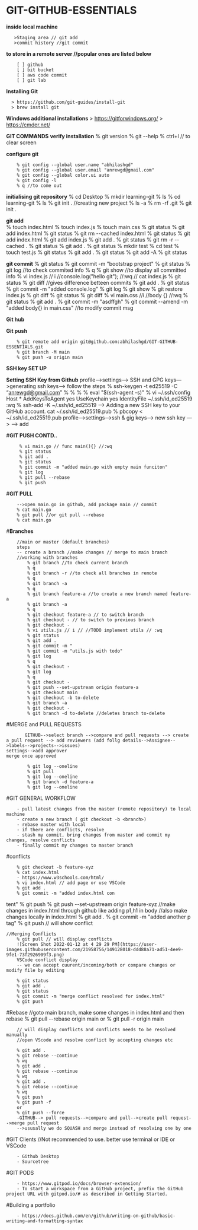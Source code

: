 # GIT-GITHUB-ESSENTIALS

   **inside local machine**
    
       >Staging area // git add
       >commit history //git commit
       
   **to store in a remote server //popular ones are listed below**
    
        [ ] github
        [ ] bit bucket
        [ ] aws code commit
        [ ] git lab
       
**Installing Git**
     
      > https://github.com/git-guides/install-git
      > brew install git
  
**Windows additional installations**
        > https://gitforwindows.org/
        > https://cmder.net/
        
**GIT COMMANDS**
        **verify installation**
        % git version
        % git --help
        % ctrl+l // to clear screen
        
   **configure git**
        
        % git config --global user.name "abhilashgd"
        % git config --global user.email "anrewgd@gmail.com"
        % git config --global color.ui auto
        % git config -l
        % q //to come out
        
   **initialising git repository**
        % cd Desktop
        % mkdir learning-git
        % ls 
        % cd learning-git
        % ls
        % git init . //creating new project
        % ls -a
        % rm -rf .git
        % git init .
        
   **git add**  
        % touch index.html
        % touch index.js
        % touch main.css
        % git status
        % git add index.html
        % git status
        % git rm --cached index.html
        % git status
        % git add index.html
        % git add index.js
        % git add .
        % git status
        % git rm -r --cached .
        % git status
        % git add .
        % git status
        % mkdir test
        % cd test
        % touch test.js
        % git status
        % git add .
        % git status
        % git add -A
        % git status
        
   **git commit**
        % git status
        % git commit -m "bootstrap project"
        % git status
        % git log //to check commited info
        % q
        % git show <hash code from log> //to display all committed info
        % vi index.js // i //console.log("hello git"); //:wq // cat index.js
        % git status
        % git diff //gives difference betteen commits
        % git add .
        % git status
        % git commit -m "added console.log"
        % git log
        % git show <hash code from log>
        % git restore index.js
        % git diff
        % git status
        % git diff
        % vi main.css //i //body {} //:wq
        % git status
        % git add .
        % git commit -m "asdffgh"
        % git commit --amend -m "added body{} in main.css" //to modify commit msg
  
 **Git hub**
  
  **Git push**
  
        % git remote add origin git@github.com:abhilashgd/GIT-GITHUB-ESSENTIALS.git
        % git branch -M main
        % git push -u origin main
        
**SSH key SET UP**

  **Setting SSH Key from Github**
        profile—>settings—> SSH and GPG keys—>generating ssh keys—> follow the steps
        % ssh-keygen -t ed25519 -C “anrewgd@gmail.com”
        % <enter>
        % <enter>
        % <enter>
        % eval "$(ssh-agent -s)"
        % vi ~/.ssh/config
        Host *
            AddKeysToAgent yes
            UseKeychain yes
            IdentityFile ~/.ssh/id_ed25519
        :wq
        % ssh-add -K ~/.ssh/id_ed25519
        —> Adding a new SSH key to your GitHub account.
        cat ~/.ssh/id_ed25519.pub
        % pbcopy < ~/.ssh/id_ed25519.pub
        profile—>settings—>ssh & gig keys—>  new ssh key —> <paste the copied key> --> add
        
#**GIT PUSH CONTD..**
        
         % vi main.go // func main(){} //:wq
         % git status
         % git add .
         % git status
         % git commit -m "added main.go with empty main funciton"
         % git log
         % git pull --rebase
         % git push
      
#**GIT PULL**
  
        -->open main.go in github, add package main // commit
        % cat main.go
        % git pull //or git pull --rebase
        % cat main.go

#**Branches**
        
        //main or master (default branches)
        steps
        -- create a branch //make changes // merge to main branch
        //working with branches
            % git branch //to check current branch
            % q
            % git branch -r //to check all branches in remote
            % q
            % git branch -a 
            % q
            % git branch feature-a //to create a new branch named feature-a
            % git branch -a
            % q
            % git checkout feature-a // to switch branch
            % git checkout - // to switch to previous branch
            % git checkout -
            % vi utils.js // i // //TODO implement utils // :wq
            % git status
            % git add .
            % git commit -m "
            % git commit -m "utils.js with todo"
            % git log
            % q
            % git checkout -
            % git log
            % q
            % git checkout -
            % git push --set-upstream origin feature-a
            % git checkout main
            % git checkout -b to-delete
            % git branch -a
            % git checkout -
            % git branch -d to-delete //deletes branch to-delete
  
#MERGE and PULL REQUESTS
            
           GITHUB-->select branch -->compare and pull requests --> create a pull request --> add reviewers (add follg details-->Assignee-->labels-->projects-->issues)
    settings-->add approver
    merge once approved
    
            % git log --oneline
            % git pull
            % git log --oneline
            % git branch -d feature-a
            % git log --oneline
    
#GIT GENERAL WORKFLOW
        
        - pull latest changes from the master (remote repository) to local machine
        - create a new branch ( git checkout -b <branch>)
        - rebase master with local
        - if there are conflicts, resolve
        - stash my commit, bring changes from master and commit my changes, resolve conflicts
        - finally commit my changes to master branch
        
#conflicts


        % git checkout -b feature-xyz
        % cat index.html
        - https://www.w3schools.com/html/
        % vi index.html // add page or use VSCode
        % git add .
        % git commit -m "added index.html con
tent"
        % git push
        % git push --set-upstream origin feature-xyz
        //make changes in index.html through github like adding p1,h1 in body
        //also make changes locally in index.html
        %  git add .
        % git commit -m "added another p tag"
        % git push // will show conflict
        
    //Merging Conflicts
        % git pull // will display conflicts
        ![Screen Shot 2022-01-12 at 4 29 29 PM](https://user-images.githubusercontent.com/21958756/149128018-ddd88a71-ad51-4ee9-9fe1-73f2926909f3.png)
        VSCode conflict display
        -- we can accept cuurent/incoming/both or compare changes or modify file by editing 
        
        % git status
        % git add .
        % git status
        % git commit -m "merge conflict resolved for index.html"
        % git push
        
#Rebase
        //goto main branch, make some changes in index.html and then rebase
        % git pull --rebase origin main
        or
        % git pull -r origin main
       
        // will display conflicts and conflicts needs to be resolved manually
        //open VScode and resolve conflict by accepting changes etc
        
        % git add .
        % git rebase --continue
        % wq
        % git add .
        % git rebase --continue
        % wq
        % git add .
        % git rebase --continue
        % wq
        % git push
        % git push -f
        or
        % git push --force
        -GITHUB--> pull requests-->compare and pull-->create pull request-->merge pull request
        -->ususally we do SQUASH and merge instead of resolving one by one
    
#GIT Clients //Not recommended to use. better use terminal or IDE or VSCode

        - Github Desktop
        - Sourcetree
        
#GIT PODS
        
        - https://www.gitpod.io/docs/browser-extension/
        - To start a workspace from a GitHub project, prefix the GitHub project URL with gitpod.io/# as described in Getting Started.
        
#Building a portfolio

        - https://docs.github.com/en/github/writing-on-github/basic-writing-and-formatting-syntax

